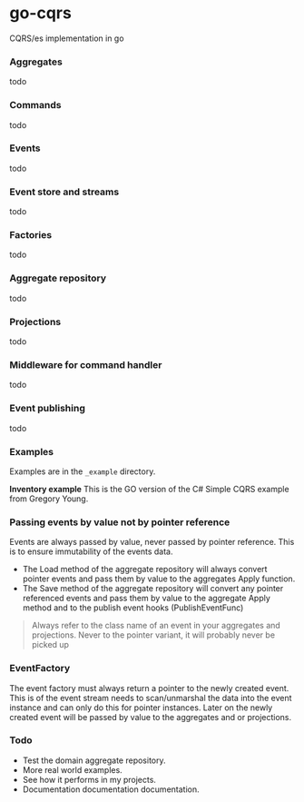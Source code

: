 # go-cqrs
CQRS/es implementation in go

### Aggregates
todo

### Commands
todo

### Events
todo

### Event store and streams
todo

### Factories
todo

### Aggregate repository
todo

### Projections
todo

### Middleware for command handler
todo

### Event publishing
todo

### Examples
Examples are in the `_example` directory.

**Inventory example**
This is the GO version of the C# Simple CQRS example from Gregory Young.


### Passing events by value not by pointer reference
Events are always passed by value, never passed by pointer reference. This is to ensure immutability of the events data.

- The Load method of the aggregate repository will always convert pointer events and pass them by value to the aggregates Apply function.
- The Save method of the aggregate repository will convert any pointer referenced events and pass them by value to the aggregate Apply method and to the publish event hooks (PublishEventFunc)  

> Always refer to the class name of an event in your aggregates and projections.
> Never to the pointer variant, it will probably never be picked up

### EventFactory
The event factory must always return a pointer to the newly created event.
This is of the event stream needs to scan/unmarshal the data into the event instance and can only do this for pointer instances.
Later on the newly created event will be passed by value to the aggregates and or projections.

### Todo
- Test the domain aggregate repository.
- More real world examples.
- See how it performs in my projects.
- Documentation documentation documentation.
